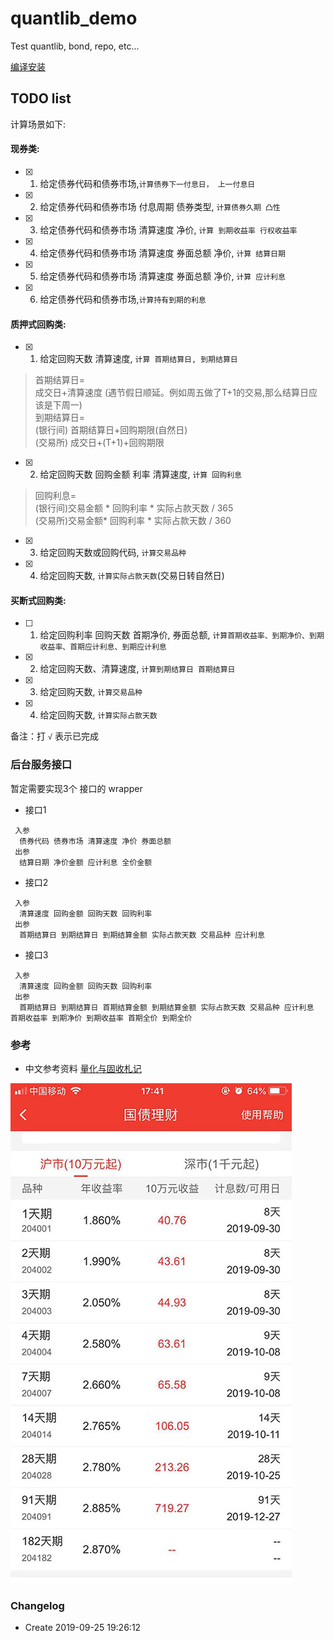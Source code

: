 # quantlib_demo
Test quantlib, bond, repo, etc...

 [编译安装](https://www.quantlib.org/install/linux.shtml)

## TODO list

计算场景如下:

#### 现券类:

- [x] 1.  给定债券代码和债券市场,`计算债券下一付息日， 上一付息日`  
- [x] 2.  给定债券代码和债券市场 付息周期 债券类型, `计算债券久期 凸性`
- [x] 3.  给定债券代码和债券市场 清算速度 净价, `计算 到期收益率 行权收益率`
- [x] 4.  给定债券代码和债券市场 清算速度 券面总额 净价, `计算 结算日期`
- [x] 5.  给定债券代码和债券市场 清算速度 券面总额 净价, `计算 应计利息`
- [x] 6.  给定债券代码和债券市场,`计算持有到期的利息`

#### 质押式回购类:

- [x] 1.  给定回购天数 清算速度, `计算 首期结算日, 到期结算日 `

>首期结算日=  
>   成交日+清算速度 (遇节假日顺延。例如周五做了T+1的交易,那么结算日应该是下周一)  
>到期结算日=  
>   (银行间) 首期结算日+回购期限(自然日)  
>   (交易所) 成交日+(T+1)+回购期限  

- [x] 2.  给定回购天数 回购金额 利率 清算速度, `计算 回购利息`

> 回购利息=  
> (银行间)交易金额 * 回购利率 * 实际占款天数 / 365  
> (交易所)交易金额* 回购利率 * 实际占款天数 / 360  
  
- [x] 3.  给定回购天数或回购代码, `计算交易品种`

- [x] 4.  给定回购天数, `计算实际占款天数`(交易日转自然日)

#### 买断式回购类:

- [ ] 1.  给定回购利率 回购天数 首期净价, 券面总额, `计算首期收益率、到期净价、到期收益率、首期应计利息、到期应计利息`
- [x] 2.  给定回购天数、清算速度, `计算到期结算日 首期结算日`
- [x] 3.  给定回购天数, `计算交易品种`
- [x] 4.  给定回购天数, `计算实际占款天数`

备注：打 `√` 表示已完成

### 后台服务接口

暂定需要实现3个 接口的 wrapper

- 接口1

```
 入参
  债券代码 债券市场 清算速度 净价 券面总额   
 出参  
  结算日期 净价金额 应计利息 全价金额  
```

- 接口2

```
 入参 
  清算速度 回购金额 回购天数 回购利率 
 出参
  首期结算日 到期结算日 到期结算金额 实际占款天数 交易品种 应计利息
```

- 接口3

```
 入参
  清算速度 回购金额 回购天数 回购利率
 出参 
  首期结算日 到期结算日 首期结算金额 到期结算金额 实际占款天数 交易品种 应计利息 首期收益率 到期净价 到期收益率 首期全价 到期全价
```

### 参考

- 中文参考资料 [量化与固收札记](https://www.cnblogs.com/xuruilong100/p/8711520.html)

![pledge_repo](img/pledge_repo.jpg)


### Changelog
- Create 2019-09-25 19:26:12

 
